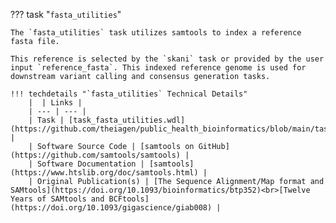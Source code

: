 ??? task "`fasta_utilities`"

    The `fasta_utilities` task utilizes samtools to index a reference fasta file.
<!-- if: theiaviral-->
    This reference is selected by the `skani` task or provided by the user input `reference_fasta`. This indexed reference genome is used for downstream variant calling and consensus generation tasks.
<!-- endif -->

    !!! techdetails "`fasta_utilities` Technical Details"
        |  | Links |
        | --- | --- |
        | Task | [task_fasta_utilities.wdl](https://github.com/theiagen/public_health_bioinformatics/blob/main/tasks/utilities/data_handling/task_fasta_utilities.wdl) |
        | Software Source Code | [samtools on GitHub](https://github.com/samtools/samtools) |
        | Software Documentation | [samtools](https://www.htslib.org/doc/samtools.html) |
        | Original Publication(s) | [The Sequence Alignment/Map format and SAMtools](https://doi.org/10.1093/bioinformatics/btp352)<br>[Twelve Years of SAMtools and BCFtools](https://doi.org/10.1093/gigascience/giab008) |
